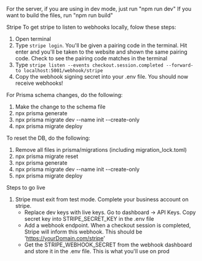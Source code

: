 For the server, if you are using in dev mode, just run "npm run dev"
If you want to build the files, run "npm run build"

Stripe
To get stripe to listen to webhooks locally, folow these steps:
1) Open terminal
2) Type `stripe login`. You'll be given a pairing code in the terminal. Hit enter and you'll be taken to the website and shown the same pairing code. Check to see the pairing code matches in the terminal
3) Type `stripe listen --events checkout.session.completed --forward-to localhost:5001/webhook/stripe`
4) Copy the webhook signing secret into your .env file. You should now receive webhooks!

For Prisma schema changes, do the following:
1) Make the change to the schema file
2) npx prisma generate
3) npx prisma migrate dev --name init --create-only
4) npx prisma migrate deploy

To reset the DB, do the following:
1) Remove all files in prisma/migrations (including migration_lock.toml)
2) npx prisma migrate reset
3) npx prisma generate
4) npx prisma migrate dev --name init --create-only
5) npx prisma migrate deploy

Steps to go live
1) Stripe must exit from test mode. Complete your business account on stripe.
   - Replace dev keys with live keys. Go to dashboard -> API Keys. Copy secret key
   into STRIPE_SECRET_KEY in the .env file
   - Add a webhook endpoint. When a checkout session is completed, Stripe will inform this webhook. This should be 'https://yourDomain.com/stripe'
   - Get the STRIPE_WEBHOOK_SECRET from the webhook dashboard and store it in the .env file. This is what you'll use on prod